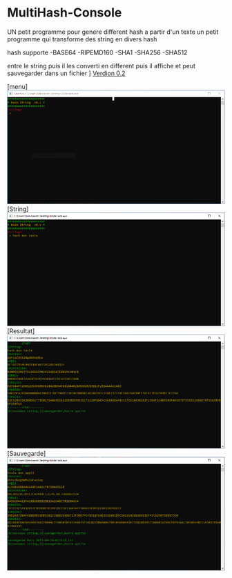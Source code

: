 # MultiHash-Console
UN petit programme pour genere different hash a partir d'un texte
un petit programme qui transforme des string en divers hash

hash supporte 
-BASE64
-RIPEMD160
-SHA1
-SHA256
-SHA512

entre le string puis il les converti en different puis il affiche et peut sauvegarder dans un fichier
]
[Verdion 0.2 ](https://github.com/webislands/MultiHash-Console/releases/tag/v1.0.0)

[menu]
![Alt text](https://github.com/webislands/MultiHash-Console/raw/master/screenshot/Capture1.PNG?raw=true "Menu principal")
[String]
![Alt text](https://github.com/webislands/MultiHash-Console/raw/master/screenshot/Capture2.PNG?raw=true "STRING")
[Resultat]
![Alt text](https://github.com/webislands/MultiHash-Console/raw/master/screenshot/Capture3.PNG?raw=true "Resultat")
[Sauvegarde]
![Alt text](https://github.com/webislands/MultiHash-Console/raw/master/screenshot/Capture4.PNG?raw=true "Sauvegarde")
